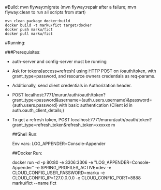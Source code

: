 

#Build:
    mvn flyway:migrate    (mvn flyway:repair after a failure; mvn flyway:clean to run all scripts from start)

    mvn clean package docker:build
    docker build -t marku/fict target/docker
    docker push marku/fict
    docker pull marku/fict


#Running:
 
  ###Prerequisites:
- auth-server and config-server must be running
- Ask for tokens[access+refresh] using HTTP POST on /oauth/token, with grant_type=password, and resource owners credentials as req-params.
- Additionally, send client credentials in Authorization header.
- POST localhost:7771/murun/auth/oauth/token?grant_type=password&username={auth.users.username}&password={auth.users.password}
        with basic authentication (Client id in auth.oauth_client_details;)

- To get a refresh token, POST localhost:7771/murun/auth/oauth/token?grant_type=refresh_token&refresh_token=xxxxxx
m

  ##Shell Run:

    Env vars:
        LOG_APPENDER=Console-Appender




  ##Docker Run:

    docker run -d -p  80:80 -e 3306:3306   -e "LOG_APPENDER=Console-Appender"  -e SPRING_PROFILES_ACTIVE=dev -e CLOUD_CONFIG_USER_PASSWORD=marku -e CLOUD_CONFIG_IP=127.0.0.0.0 -e CLOUD_CONFIG_PORT=8888   marku/fict --name fict
